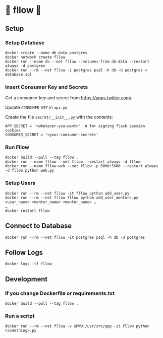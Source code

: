 # 🌊 fllow 🌊

## Setup

### Setup Database

    docker create --name db-data postgres
    docker network create fllow
    docker run --name db --net fllow --volumes-from db-data --restart always -d postgres
    docker run --rm --net fllow -i postgres psql -h db -U postgres < database.sql

### Insert Consumer Key and Secrets

Get a consumer key and secret from https://apps.twitter.com/

Update `CONSUMER_KEY` in `api.py`

Create the file `secret/__init__.py` with the contents:

    APP_SECRET = '<whatever-you-want>'  # for signing flask session cookies
    CONSUMER_SECRET = '<your-consumer-secret>'

### Run Fllow

    docker build --pull --tag fllow .
    docker run --name fllow --net fllow --restart always -d fllow
    docker run --name fllow-web --net fllow -p 5000:5000 --restart always -d fllow python web.py

### Setup Users

    docker run --rm --net fllow -it fllow python add_user.py
    docker run --rm --net fllow fllow python add_user_mentors.py <user_name> <mentor_name> <mentor_name> …
    …
    docker restart fllow


## Connect to Database

    docker run --rm --net fllow -it postgres psql -h db -U postgres


## Follow Logs

    docker logs -tf fllow


## Development

### If you change Dockerfile or requirements.txt

    docker build --pull --tag fllow .

### Run a script

    docker run --rm --net fllow -v $PWD:/usr/src/app -it fllow python <something>.py
